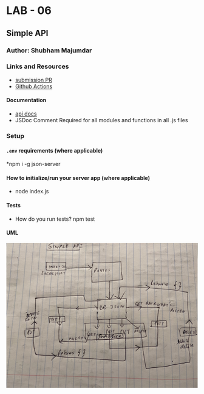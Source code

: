 # LAB - 06

## Simple API

### Author: Shubham Majumdar

### Links and Resources
* [submission PR](https://github.com/401-advanced-javascript-Shubham/Lab03--Async/pull/2)
* [Github Actions](https://github.com/401-advanced-javascript-Shubham/simple-api/actions)

#### Documentation
* [api docs](https://app.swaggerhub.com/apis/smajumdar22/simpleapi/0.1) 
* JSDoc Comment Required for all modules and functions in all .js files

### Setup
#### `.env` requirements (where applicable)
*npm i -g json-server

#### How to initialize/run your server app (where applicable)
* node index.js
  
#### Tests
* How do you run tests?
npm test

#### UML
![UML Diagram](whiteboard.jpg)
